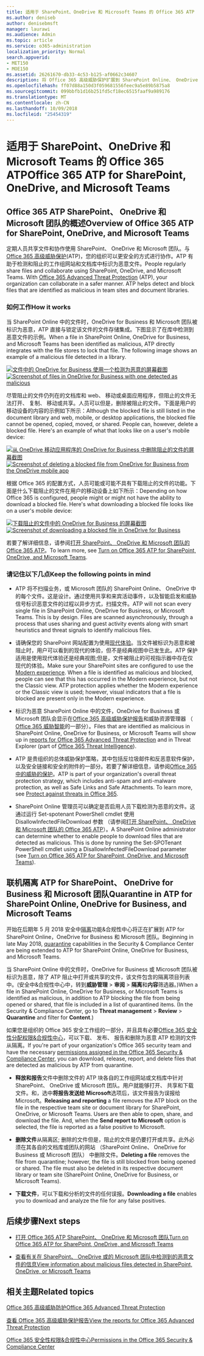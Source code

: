 ```yaml
---
title: 适用于 SharePoint、OneDrive 和 Microsoft Teams 的 Office 365 ATP
ms.author: deniseb
author: denisebmsft
manager: laurawi
ms.audience: Admin
ms.topic: article
ms.service: o365-administration
localization_priority: Normal
search.appverid:
- MET150
- MOE150
ms.assetid: 26261670-db33-4c53-b125-af0662c34607
description: 将 Office 365 高级威胁保护扩展到 SharePoint Online、 OneDrive for Business 和 Microsoft 团队进行更安全协作为您的组织中的文件。
ms.openlocfilehash: ff07d88a150d3f059681556feec9a5e89b5875a8
ms.sourcegitcommit: 099bbfb1d16b251fd5cf18ec6515faaf9a989176
ms.translationtype: MT
ms.contentlocale: zh-CN
ms.lasthandoff: 10/09/2018
ms.locfileid: "25454319"
---
```

# <a name="office-365-atp-for-sharepoint-onedrive-and-microsoft-teams"></a><span data-ttu-id="d36ca-103">适用于 SharePoint、OneDrive 和 Microsoft Teams 的 Office 365 ATP</span><span class="sxs-lookup"><span data-stu-id="d36ca-103">Office 365 ATP for SharePoint, OneDrive, and Microsoft Teams</span></span>

## <a name="overview-of-office-365-atp-for-sharepoint-onedrive-and-microsoft-teams"></a><span data-ttu-id="d36ca-104">Office 365 ATP SharePoint、 OneDrive 和 Microsoft 团队的概述</span><span class="sxs-lookup"><span data-stu-id="d36ca-104">Overview of Office 365 ATP for SharePoint, OneDrive, and Microsoft Teams</span></span>

<span data-ttu-id="d36ca-p101">定期人员共享文件和协作使用 SharePoint、 OneDrive 和 Microsoft 团队。与[Office 365 高级威胁保护](office-365-atp.md)(ATP)，您的组织可以更安全的方式进行协作。ATP 有助于检测和阻止的工作组网站和文档库中标识为恶意文件。</span><span class="sxs-lookup"><span data-stu-id="d36ca-p101">People regularly share files and collaborate using SharePoint, OneDrive, and Microsoft Teams. With [Office 365 Advanced Threat Protection](office-365-atp.md) (ATP), your organization can collaborate in a safer manner. ATP helps detect and block files that are identified as malicious in team sites and document libraries.</span></span>  
  
### <a name="how-it-works"></a><span data-ttu-id="d36ca-108">如何工作</span><span class="sxs-lookup"><span data-stu-id="d36ca-108">How it works</span></span>

<span data-ttu-id="d36ca-p102">当 SharePoint Online 中的文件时，OneDrive for Business 和 Microsoft 团队被标识为恶意，ATP 直接与锁定该文件的文件存储集成。下图显示了在库中检测到恶意文件的示例。</span><span class="sxs-lookup"><span data-stu-id="d36ca-p102">When a file in SharePoint Online, OneDrive for Business, and Microsoft Teams has been identified as malicious, ATP directly integrates with the file stores to lock that file. The following image shows an example of a malicious file detected in a library.</span></span>
  
<span data-ttu-id="d36ca-111">[![文件中的 OneDrive for Business 使用一个检测为恶意的屏幕截图](media/2bba71cc-7ad1-4799-8b9d-d56f923db3a7.png)](https://support.office.com/article/01e902ad-a903-4e0f-b093-1e1ac0c37ad2)</span><span class="sxs-lookup"><span data-stu-id="d36ca-111">[![Screenshot of files in OneDrive for Business with one detected as malicious](media/2bba71cc-7ad1-4799-8b9d-d56f923db3a7.png)](https://support.office.com/article/01e902ad-a903-4e0f-b093-1e1ac0c37ad2)</span></span>
  
<span data-ttu-id="d36ca-p103">尽管阻止的文件仍列在的文档库和 web、 移动或桌面应用程序，但阻止的文件无法打开、 复制、 移动或共享。人员可以但是，删除被阻止的文件。下面是用户的移动设备的内容的示例如下所示：</span><span class="sxs-lookup"><span data-stu-id="d36ca-p103">Although the blocked file is still listed in the document library and web, mobile, or desktop applications, the blocked file cannot be opened, copied, moved, or shared. People can, however, delete a blocked file. Here's an example of what that looks like on a user's mobile device:</span></span>
  
<span data-ttu-id="d36ca-115">[![从 OneDrive 移动应用程序的 OneDrive for Business 中删除阻止的文件的屏幕截图](media/cb1c1705-fd0a-45b8-9a26-c22503011d54.png)](https://support.office.com/article/01e902ad-a903-4e0f-b093-1e1ac0c37ad2)</span><span class="sxs-lookup"><span data-stu-id="d36ca-115">[![Screenshot of deleting a blocked file from OneDrive for Business from the OneDrive mobile app](media/cb1c1705-fd0a-45b8-9a26-c22503011d54.png)](https://support.office.com/article/01e902ad-a903-4e0f-b093-1e1ac0c37ad2)</span></span>
  
<span data-ttu-id="d36ca-p104">根据 Office 365 的配置方式，人员可能或可能不具有下载阻止的文件的功能。下面是什么下载阻止的文件在用户的移动设备上如下所示：</span><span class="sxs-lookup"><span data-stu-id="d36ca-p104">Depending on how Office 365 is configured, people might or might not have the ability to download a blocked file. Here's what downloading a blocked file looks like on a user's mobile device:</span></span>
  
<span data-ttu-id="d36ca-118">[![下载阻止的文件中的 OneDrive for Business 的屏幕截图](media/be288a82-bdd8-4371-93d8-1783db3b61bc.png)](https://support.office.com/article/01e902ad-a903-4e0f-b093-1e1ac0c37ad2)</span><span class="sxs-lookup"><span data-stu-id="d36ca-118">[![Screenshot of downloading a blocked file in OneDrive for Business](media/be288a82-bdd8-4371-93d8-1783db3b61bc.png)](https://support.office.com/article/01e902ad-a903-4e0f-b093-1e1ac0c37ad2)</span></span>
  
<span data-ttu-id="d36ca-119">若要了解详细信息，请参阅[打开 SharePoint、 OneDrive 和 Microsoft 团队的 Office 365 ATP](turn-on-atp-for-spo-odb-and-teams.md)。</span><span class="sxs-lookup"><span data-stu-id="d36ca-119">To learn more, see [Turn on Office 365 ATP for SharePoint, OneDrive, and Microsoft Teams](turn-on-atp-for-spo-odb-and-teams.md).</span></span>
  
### <a name="keep-the-following-points-in-mind"></a><span data-ttu-id="d36ca-120">请记住以下几点</span><span class="sxs-lookup"><span data-stu-id="d36ca-120">Keep the following points in mind</span></span>

- <span data-ttu-id="d36ca-p105">ATP 将不扫描业务，或 Microsoft 团队的 SharePoint Online、 OneDrive 中的每个文件。这是设计。通过使用共享和来宾活动事件，以及智能启发和威胁信号标识恶意文件的过程以异步方式，扫描文件。</span><span class="sxs-lookup"><span data-stu-id="d36ca-p105">ATP will not scan every single file in SharePoint Online, OneDrive for Business, or Microsoft Teams. This is by design. Files are scanned asynchronously, through a process that uses sharing and guest activity events along with smart heuristics and threat signals to identify malicious files.</span></span>

- <span data-ttu-id="d36ca-p106">请确保您的 SharePoint 网站配置为使用[现代体验](https://docs.microsoft.com/sharepoint/guide-to-sharepoint-modern-experience)。当文件被标识为恶意和被阻止时，用户可以看到的现代的体验，但不是经典视图中已发生此。ATP 保护适用是使用现代体验还是经典视图;但是，文件被阻止的可视指示器中存在仅现代的体验。</span><span class="sxs-lookup"><span data-stu-id="d36ca-p106">Make sure your SharePoint sites are configured to use the [Modern experience](https://docs.microsoft.com/sharepoint/guide-to-sharepoint-modern-experience). When a file is identified as malicious and blocked, people can see that this has occurred in the Modern experience, but not the Classic view. ATP protection applies whether the Modern experience or the Classic view is used; however, visual indicators that a file is blocked are present only in the Modern experience.</span></span>
    
- <span data-ttu-id="d36ca-127">标识为恶意 SharePoint Online 中的文件，OneDrive for Business 或 Microsoft 团队会显示在[Office 365 高级威胁保护报告](view-reports-for-atp.md)和威胁资源管理器 （ [Office 365 威胁智能](office-365-ti.md)的一部分）。</span><span class="sxs-lookup"><span data-stu-id="d36ca-127">Files that are identified as malicious in SharePoint Online, OneDrive for Business, or Microsoft Teams will show up in [reports for Office 365 Advanced Threat Protection](view-reports-for-atp.md) and in Threat Explorer (part of [Office 365 Threat Intelligence](office-365-ti.md)).</span></span>
    
- <span data-ttu-id="d36ca-p107">ATP 是贵组织的总体威胁保护策略，其中包括反垃圾邮件和反恶意软件保护，以及安全链接和安全的附件的一部分。若要了解详细信息，请参阅[Office 365 中的威胁的保护](protect-against-threats.md)。</span><span class="sxs-lookup"><span data-stu-id="d36ca-p107">ATP is part of your organization's overall threat protection strategy, which includes anti-spam and anti-malware protection, as well as Safe Links and Safe Attachments. To learn more, see [Protect against threats in Office 365](protect-against-threats.md).</span></span>
    
- <span data-ttu-id="d36ca-p108">SharePoint Online 管理员可以确定是否启用人员下载检测为恶意的文件。这通过运行 Set-spotenant PowerShell cmdlet 使用 DisallowInfectedFileDownload 参数 （请参阅[打开 SharePoint、 OneDrive 和 Microsoft 团队的 Office 365 ATP](turn-on-atp-for-spo-odb-and-teams.md)）。</span><span class="sxs-lookup"><span data-stu-id="d36ca-p108">A SharePoint Online administrator can determine whether to enable people to download files that are detected as malicious. This is done by running the Set-SPOTenant PowerShell cmdlet using a DisallowInfectedFileDownload parameter (see [Turn on Office 365 ATP for SharePoint, OneDrive, and Microsoft Teams](turn-on-atp-for-spo-odb-and-teams.md)).</span></span>
    
## <a name="quarantine-in-atp-for-sharepoint-online-onedrive-for-business-and-microsoft-teams"></a><span data-ttu-id="d36ca-132">联机隔离 ATP for SharePoint、 OneDrive for Business 和 Microsoft 团队</span><span class="sxs-lookup"><span data-stu-id="d36ca-132">Quarantine in ATP for SharePoint Online, OneDrive for Business, and Microsoft Teams</span></span>

 <span data-ttu-id="d36ca-133">开始在后期年 5 月 2018 安全中[隔离](quarantine-email-messages.md)功能&amp;合规性中心将正在扩展到 ATP for SharePoint Online，OneDrive for Business 和 Microsoft 团队。</span><span class="sxs-lookup"><span data-stu-id="d36ca-133">Beginning in late May 2018, [quarantine](quarantine-email-messages.md) capabilities in the Security &amp; Compliance Center are being extended to ATP for SharePoint Online, OneDrive for Business, and Microsoft Teams.</span></span>
  
<span data-ttu-id="d36ca-p109">当 SharePoint Online 中的文件时，OneDrive for Business 或 Microsoft 团队被标识为恶意，除了 ATP 阻止中打开或共享的文件，该文件包含的隔离项目列表中。(安全中&amp;合规性中心中，转到**威胁管理** \> **审阅** \> **隔离**和**内容**筛选器。)</span><span class="sxs-lookup"><span data-stu-id="d36ca-p109">When a file in SharePoint Online, OneDrive for Business, or Microsoft Teams is identified as malicious, in addition to ATP blocking the file from being opened or shared, that file is included in a list of quarantined items. (In the Security &amp; Compliance Center, go to **Threat management** \> **Review** \> **Quarantine** and filter for **Content**.)</span></span> 
  
<span data-ttu-id="d36ca-136">如果您是组织的 Office 365 安全工作组的一部分，并且具有必要[Office 365 安全性分配权限&amp;合规性中心](permissions-in-the-security-and-compliance-center.md)，可以下载、 发布、 报告和删除为恶意 ATP 检测的文件从隔离。</span><span class="sxs-lookup"><span data-stu-id="d36ca-136">If you're part of your organization's Office 365 security team and have the necessary [permissions assigned in the Office 365 Security &amp; Compliance Center](permissions-in-the-security-and-compliance-center.md), you can download, release, report, and delete files that are detected as malicious by ATP from quarantine.</span></span>
  
- <span data-ttu-id="d36ca-p110">**释放和报告**文件中删除文件的 ATP 块各自的工作组网站或文档库中针对 SharePoint、 OneDrive 或 Microsoft 团队。用户就能够打开、 共享和下载文件。和，选中**将报告发送给 Microsoft**选项后，该文件报告为误报给 Microsoft。</span><span class="sxs-lookup"><span data-stu-id="d36ca-p110">**Releasing and reporting** a file removes the ATP block on the file in the respective team site or document library for SharePoint, OneDrive, or Microsoft Teams. Users are then able to open, share, and download the file. And, when the **Send report to Microsoft** option is selected, the file is reported as a false positive to Microsoft.</span></span> 
    
- <span data-ttu-id="d36ca-p111">**删除文件**从隔离区; 删除的文件但是，阻止的文件是仍要打开或共享。此外必须在其各自的文档库或团队的网站 （SharePoint Online、 OneDrive for Business 或 Microsoft 团队） 中删除文件。</span><span class="sxs-lookup"><span data-stu-id="d36ca-p111">**Deleting a file** removes the file from quarantine; however, the file is still blocked from being opened or shared. The file must also be deleted in its respective document library or team site (SharePoint Online, OneDrive for Business, or Microsoft Teams).</span></span> 
    
- <span data-ttu-id="d36ca-142">**下载文件**，可以下载和分析的文件的任何误报。</span><span class="sxs-lookup"><span data-stu-id="d36ca-142">**Downloading a file** enables you to download and analyze the file for any false positives.</span></span> 
    
## <a name="next-steps"></a><span data-ttu-id="d36ca-143">后续步骤</span><span class="sxs-lookup"><span data-stu-id="d36ca-143">Next steps</span></span>

- [<span data-ttu-id="d36ca-144">打开 Office 365 ATP SharePoint、 OneDrive 和 Microsoft 团队</span><span class="sxs-lookup"><span data-stu-id="d36ca-144">Turn on Office 365 ATP for SharePoint, OneDrive, and Microsoft Teams</span></span>](turn-on-atp-for-spo-odb-and-teams.md)
    
- [<span data-ttu-id="d36ca-145">查看有关在 SharePoint、 OneDrive 或的 Microsoft 团队中检测到的恶意文件的信息</span><span class="sxs-lookup"><span data-stu-id="d36ca-145">View information about malicious files detected in SharePoint, OneDrive, or Microsoft Teams</span></span>](malicious-files-detected-in-spo-odb-or-teams.md)
    
## <a name="related-topics"></a><span data-ttu-id="d36ca-146">相关主题</span><span class="sxs-lookup"><span data-stu-id="d36ca-146">Related topics</span></span>

[<span data-ttu-id="d36ca-147">Office 365 高级威胁防护</span><span class="sxs-lookup"><span data-stu-id="d36ca-147">Office 365 Advanced Threat Protection</span></span>](office-365-atp.md)
  
[<span data-ttu-id="d36ca-148">查看 Office 365 高级威胁保护报告</span><span class="sxs-lookup"><span data-stu-id="d36ca-148">View the reports for Office 365 Advanced Threat Protection</span></span>](view-reports-for-atp.md)
  
[<span data-ttu-id="d36ca-149">Office 365 安全性权限&amp;合规性中心</span><span class="sxs-lookup"><span data-stu-id="d36ca-149">Permissions in the Office 365 Security &amp; Compliance Center</span></span>](permissions-in-the-security-and-compliance-center.md)
  

